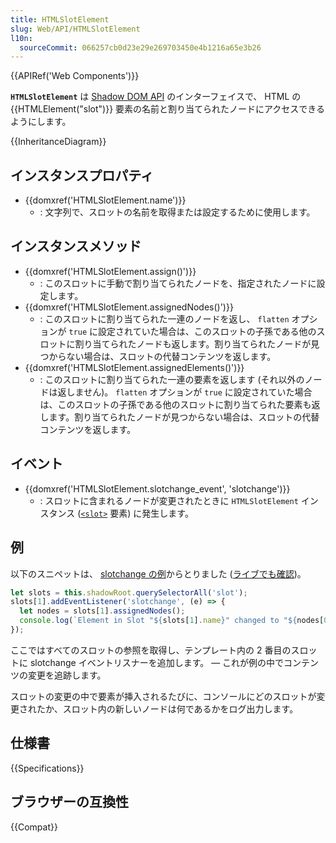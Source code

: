```yaml
---
title: HTMLSlotElement
slug: Web/API/HTMLSlotElement
l10n:
  sourceCommit: 066257cb0d23e29e269703450e4b1216a65e3b26
---
```


{{APIRef('Web Components')}}

**`HTMLSlotElement`** は [Shadow DOM API](/ja/docs/Web/Web_Components/Using_shadow_DOM) のインターフェイスで、 HTML の {{HTMLElement("slot")}} 要素の名前と割り当てられたノードにアクセスできるようにします。

{{InheritanceDiagram}}

## インスタンスプロパティ

- {{domxref('HTMLSlotElement.name')}}
  - : 文字列で、スロットの名前を取得または設定するために使用します。

## インスタンスメソッド

- {{domxref('HTMLSlotElement.assign()')}}
  - : このスロットに手動で割り当てられたノードを、指定されたノードに設定します。
- {{domxref('HTMLSlotElement.assignedNodes()')}}
  - : このスロットに割り当てられた一連のノードを返し、 `flatten` オプションが `true` に設定されていた場合は、このスロットの子孫である他のスロットに割り当てられたノードも返します。割り当てられたノードが見つからない場合は、スロットの代替コンテンツを返します。
- {{domxref('HTMLSlotElement.assignedElements()')}}
  - : このスロットに割り当てられた一連の要素を返します (それ以外のノードは返しません)。 `flatten` オプションが `true` に設定されていた場合は、このスロットの子孫である他のスロットに割り当てられた要素も返します。割り当てられたノードが見つからない場合は、スロットの代替コンテンツを返します。

## イベント

- {{domxref('HTMLSlotElement.slotchange_event', 'slotchange')}}
  - : スロットに含まれるノードが変更されたときに `HTMLSlotElement` インスタンス ([`<slot>`](/ja/docs/Web/HTML/Element/slot) 要素) に発生します。

## 例

以下のスニペットは、 [slotchange の例](https://github.com/mdn/web-components-examples/tree/main/slotchange)からとりました ([ライブでも確認](https://mdn.github.io/web-components-examples/slotchange/))。

```js
let slots = this.shadowRoot.querySelectorAll('slot');
slots[1].addEventListener('slotchange', (e) => {
  let nodes = slots[1].assignedNodes();
  console.log(`Element in Slot "${slots[1].name}" changed to "${nodes[0].outerHTML}".`);
});
```

ここではすべてのスロットの参照を取得し、テンプレート内の 2 番目のスロットに slotchange イベントリスナーを追加します。 — これが例の中でコンテンツの変更を追跡します。

スロットの変更の中で要素が挿入されるたびに、コンソールにどのスロットが変更されたか、スロット内の新しいノードは何であるかをログ出力します。

## 仕様書

{{Specifications}}

## ブラウザーの互換性

{{Compat}}

